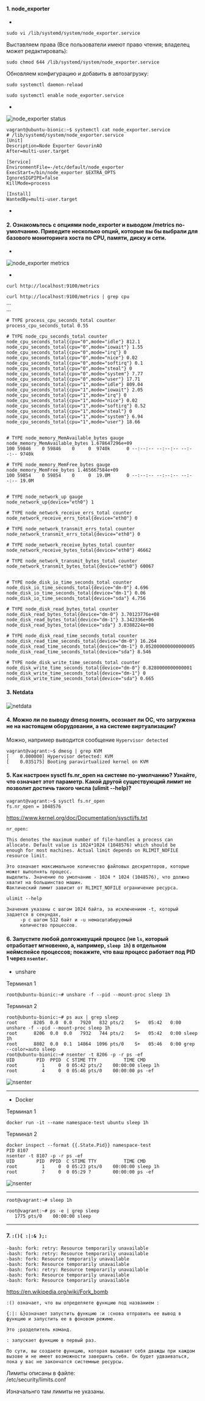 #### 1. node_exporter  
- 

`sudo vi /lib/systemd/system/node_exporter.service`

Выставляем права (Все пользователи имеют право чтения; владелец может редактировать):

`sudo chmod 644 /lib/systemd/system/node_exporter.service`  

Обновляем конфигурацию и добавить в автозагрузку:  

`sudo systemctl daemon-reload`

`sudo systemctl enable node_exporter.service`

- 

![node_exporter status](img/node_exporter_status.png)

```
vagrant@ubuntu-bionic:~$ systemctl cat node_exporter.service 
# /lib/systemd/system/node_exporter.service
[Unit]
Description=Node Exporter GovorinAO
After=multi-user.target

[Service]
EnvironmentFile=-/etc/default/node_exporter
ExecStart=/bin/node_exporter $EXTRA_OPTS
IgnoreSIGPIPE=false
KillMode=process

[Install]
WantedBy=multi-user.target
```
-

#### 2.  Ознакомьтесь с опциями node_exporter и выводом /metrics по-умолчанию. Приведите несколько опций, которые вы бы выбрали для базового мониторинга хоста по CPU, памяти, диску и сети.   

- 
![node_exporter metrics](img/metrics.png)

- 

`curl http://localhost:9100/metrics`

`curl http://localhost:9100/metrics | grep cpu`  
...  
...

```
# TYPE process_cpu_seconds_total counter
process_cpu_seconds_total 0.55

# TYPE node_cpu_seconds_total counter
node_cpu_seconds_total{cpu="0",mode="idle"} 812.1
node_cpu_seconds_total{cpu="0",mode="iowait"} 1.55
node_cpu_seconds_total{cpu="0",mode="irq"} 0
node_cpu_seconds_total{cpu="0",mode="nice"} 0.02
node_cpu_seconds_total{cpu="0",mode="softirq"} 0.1
node_cpu_seconds_total{cpu="0",mode="steal"} 0
node_cpu_seconds_total{cpu="0",mode="system"} 7.77
node_cpu_seconds_total{cpu="0",mode="user"} 17.71
node_cpu_seconds_total{cpu="1",mode="idle"} 809.04
node_cpu_seconds_total{cpu="1",mode="iowait"} 2.05
node_cpu_seconds_total{cpu="1",mode="irq"} 0
node_cpu_seconds_total{cpu="1",mode="nice"} 0.02
node_cpu_seconds_total{cpu="1",mode="softirq"} 0.52
node_cpu_seconds_total{cpu="1",mode="steal"} 0
node_cpu_seconds_total{cpu="1",mode="system"} 6.94
node_cpu_seconds_total{cpu="1",mode="user"} 18.66


# TYPE node_memory_MemAvailable_bytes gauge
node_memory_MemAvailable_bytes 1.678647296e+09
100 59846    0 59846    0     0  9740k      0 --:--:-- --:--:-- --:--:-- 9740k

# TYPE node_memory_MemFree_bytes gauge
node_memory_MemFree_bytes 1.465667584e+09
100 59854    0 59854    0     0  19.0M      0 --:--:-- --:--:-- --:--:-- 19.0M


# TYPE node_network_up gauge
node_network_up{device="eth0"} 1

# TYPE node_network_receive_errs_total counter
node_network_receive_errs_total{device="eth0"} 0

# TYPE node_network_transmit_errs_total counter
node_network_transmit_errs_total{device="eth0"} 0

# TYPE node_network_receive_bytes_total counter
node_network_receive_bytes_total{device="eth0"} 46662

# TYPE node_network_transmit_bytes_total counter
node_network_transmit_bytes_total{device="eth0"} 60067


# TYPE node_disk_io_time_seconds_total counter
node_disk_io_time_seconds_total{device="dm-0"} 4.696
node_disk_io_time_seconds_total{device="dm-1"} 0.06
node_disk_io_time_seconds_total{device="sda"} 4.756

# TYPE node_disk_read_bytes_total counter
node_disk_read_bytes_total{device="dm-0"} 3.70123776e+08
node_disk_read_bytes_total{device="dm-1"} 3.342336e+06
node_disk_read_bytes_total{device="sda"} 3.8388224e+08

# TYPE node_disk_read_time_seconds_total counter
node_disk_read_time_seconds_total{device="dm-0"} 16.264
node_disk_read_time_seconds_total{device="dm-1"} 0.052000000000000005
node_disk_read_time_seconds_total{device="sda"} 8.546

# TYPE node_disk_write_time_seconds_total counter
node_disk_write_time_seconds_total{device="dm-0"} 0.8280000000000001
node_disk_write_time_seconds_total{device="dm-1"} 0
node_disk_write_time_seconds_total{device="sda"} 0.665

```

#### 3. Netdata  

![netdata](img/netdata.png)

#### 4. Можно ли по выводу dmesg понять, осознает ли ОС, что загружена не на настоящем оборудовании, а на системе виртуализации?   

Можно, например выводится сообщение `Hypervisor detected`  


```
vagrant@vagrant:~$ dmesg | grep KVM
[    0.000000] Hypervisor detected: KVM
[    0.035175] Booting paravirtualized kernel on KVM

```

#### 5. Как настроен sysctl fs.nr_open на системе по-умолчанию? Узнайте, что означает этот параметр. Какой другой существующий лимит не позволит достичь такого числа (ulimit --help)?  

```
vagrant@vagrant:~$ sysctl fs.nr_open
fs.nr_open = 1048576
```

https://www.kernel.org/doc/Documentation/sysctl/fs.txt


```
nr_open:

This denotes the maximum number of file-handles a process can
allocate. Default value is 1024*1024 (1048576) which should be
enough for most machines. Actual limit depends on RLIMIT_NOFILE
resource limit.
```

```
Это означает максимальное количество файловых дескрипторов, которые может выполнять процесс.
выделить. Значение по умолчанию - 1024 * 1024 (1048576), что должно хватит на большинство машин. 
Фактический лимит зависит от RLIMIT_NOFILE ограничение ресурса.
```

`ulimit --help`   

```
Значения указаны с шагом 1024 байта, за исключением -t, который задается в секундах,
     -p с шагом 512 байт и -u немасштабируемый
     количество процессов.
```

#### 6. Запустите любой долгоживущий процесс (не `ls`, который отработает мгновенно, а, например, `sleep 1h`) в отдельном неймспейсе процессов; покажите, что ваш процесс работает под PID 1 через `nsenter`.   
 
 - unshare  

Терминал 1

```
root@ubuntu-bionic:~# unshare -f --pid --mount-proc sleep 1h
```

Терминал 2

```
root@ubuntu-bionic:~# ps aux | grep sleep
root      8205  0.0  0.0   7920   832 pts/2    S+   05:42   0:00 unshare -f --pid --mount-proc sleep 1h
root      8206  0.0  0.0   7932   744 pts/2    S+   05:42   0:00 sleep 1h
root      8802  0.0  0.1  14864  1096 pts/0    S+   05:46   0:00 grep --color=auto sleep
root@ubuntu-bionic:~# nsenter -t 8206 -p -r ps -ef
UID        PID  PPID  C STIME TTY          TIME CMD
root         1     0  0 05:42 pts/2    00:00:00 sleep 1h
root         4     0  0 05:46 pts/0    00:00:00 ps -ef
```

![nsenter](img/nsenter-unshare.png)

---

 - Docker  

Терминал 1  
```
docker run -it --name namespace-test ubuntu sleep 1h
```
Терминал 2   
```
docker inspect --format {{.State.Pid}} namespace-test
PID 8107
nsenter -t 8107 -p -r ps -ef
UID        PID  PPID  C STIME TTY          TIME CMD
root         1     0  0 05:23 pts/0    00:00:00 sleep 1h
root         7     0  0 05:29 ?        00:00:00 ps -ef
```
![nsenter](img/nsenter-docker.png)

---
```
root@vagrant:~# sleep 1h
```

```
root@vagrant:~# ps -e | grep sleep
   1775 pts/0    00:00:00 sleep

```
---
#### 7. `:(){ :|:& };:`  




```
-bash: fork: retry: Resource temporarily unavailable
-bash: fork: retry: Resource temporarily unavailable
-bash: fork: Resource temporarily unavailable
-bash: fork: Resource temporarily unavailable
-bash: fork: retry: Resource temporarily unavailable
-bash: fork: Resource temporarily unavailable
-bash: fork: Resource temporarily unavailable

```

https://en.wikipedia.org/wiki/Fork_bomb

```
:() означает, что вы определяете функцию под названием :

{:|: &}означает запустить функцию :и :снова отправить ее вывод в функцию и запустить ее в фоновом режиме.

Это ;разделитель команд.

: запускает функцию в первый раз.

По сути, вы создаете функцию, которая вызывает себя дважды при каждом вызове и не имеет возможности завершить себя. Он будет удваиваться, пока у вас не закончатся системные ресурсы.
```
Лимиты описаны в файле:  
/etc/security/limits.conf

Изначальнго там лимиты не указаны.

